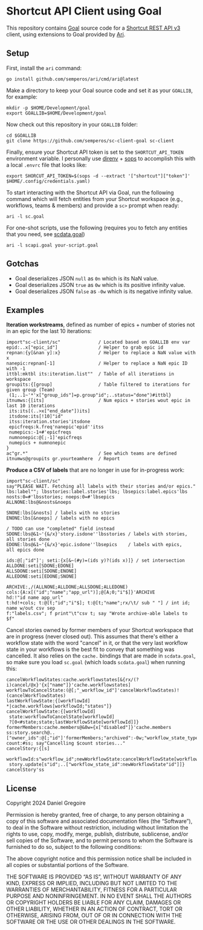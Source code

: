 # Shortcut API Client using Goal

This repository contains [Goal](https://codeberg.org/anaseto/goal) source code for a [Shortcut REST API v3](https://developer.shortcut.com/api/rest/v3) client, using extensions to Goal provided by [Ari](https://github.com/semperos/ari).

## Setup

First, install the `ari` command:

```shell
go install github.com/semperos/ari/cmd/ari@latest
```

Make a directory to keep your Goal source code and set it as your `GOALLIB`, for example:

```
mkdir -p $HOME/Development/goal
export GOALLIB=$HOME/Development/goal
```

Now check out this repository in your `GOALLIB` folder:

```
cd $GOALLIB
git clone https://github.com/semperos/sc-client-goal sc-client
```

Finally, ensure your Shortcut API token is set to the `SHORTCUT_API_TOKEN` environment variable. I personally use [direnv](https://github.com/direnv/direnv) + [sops](https://github.com/direnv/direnv) to accomplish this with a local `.envrc` file that looks like:

```
export SHORCUT_API_TOKEN=$(sops -d --extract '["shortcut"]["token"]' $HOME/.config/credentials.yaml)
```

To start interacting with the Shortcut API via Goal, run the following command which will fetch entities from your Shortcut workspace (e.g., workflows, teams & members) and provide a `sc>` prompt when ready:

```shell
ari -l sc.goal
```

For one-shot scripts, use the following (requires you to fetch any entities that you need, see [scdata.goal](./scdata.goal))

```shell
ari -l scapi.goal your-script.goal
```

## Gotchas

* Goal deserializes JSON `null` as `0n` which is its NaN value. 
* Goal deserializes JSON `true` as `0w` which is its positive infinity value.
* Goal deserializes JSON `false` as `-0w` which is its negative infinity value.

## Examples

**Iteration workstreams**, defined as number of epics + number of stories not in an epic for the last 10 iterations:

```
import"sc-client/sc"              / Located based on GOALLIB env var
epid:..x["epic_id"]               / Helper to grab epic id
repnan:{y[&nan y]:x}              / Helper to replace a NaN value with x
nanepic:repnan[-1]                / Helper to replace a NaN epic ID with -1
ittbl:mktbl its:iteration.list""  / Table of all iterations in workspace
groupits:{[group]                 / Table filtered to iterations for given group (Team)
 (1;..1~'*'x["group_ids"]=p.group"id";..status="done")#ittbl}
itnumws:{[its]                    / Num epics + stories wout epic in last 10 iterations
 its:its[(..>x["end_date"])its]
 itsdone:its[!10]"id"
 itss:iteration.stories'itsdone
 epicfreqs:k.freq'nanepic'epid''itss
 numepics:-1+#'epicfreqs
 numnonepic:@[;-1]'epicfreqs
 numepics + numnonepic
}
ac"gr.*"                          / See which teams are defined
itnumws@groupits gr.yourteamhere  / Report 
```

**Produce a CSV of labels** that are no longer in use for in-progress work:

```
import"sc-client/sc"
say"PLEASE WAIT. Fetching all labels with their stories and/or epics."
lbs:label""; lbsstories:label.stories'lbs; lbsepics:label.epics'lbs
nosts:0=#'lbsstories; noeps:0=#'lbsepics
ALLNONE:lbs@&nosts&noeps

SNONE:lbs[&nosts] / labels with no stories
ENONE:lbs[&noeps] / labels with no epics

/ TODO can use "completed" field instead
SDONE:lbs@&1~'{&/x}'story.isdone''lbsstories / labels with stories, all stories done
EDONE:lbs@&1~'{&/x}'epic.isdone''lbsepics    / labels with epics,   all epics done

ids:@[;"id"]'; seti:{x[&~(#y)=(ids y)?(ids x)]} / set intersection
ALLDONE:seti[SDONE;EDONE]
ALLSDONE:seti[SDONE;ENONE]
ALLEDONE:seti[EDONE;SNONE]

ARCHIVE:,/(ALLNONE;ALLDONE;ALLSDONE;ALLEDONE)
cols:{A:x[("id";"name";"app_url")];@[A;0;"i"$]}'ARCHIVE
hd:!"id name app_url"
t:hd!+cols; t:@[t;"id";"i"$]; t:@[t;"name";rx/\t/ sub " "] / int id; name w/out csv sep
f:"labels.csv"; f print"\t"csv t; say "Wrote archive-able labels to $f"
```

Cancel stories owned by former members of your Shortcut workspace that are in progress (never closed out). This assumes that there's either a workflow state with the word "cancel" in it, or that the very last workflow state in your workflows is the best fit to convey that something was cancelled. It also relies on the `cache.` bindings that are made in `scdata.goal`, so make sure you load `sc.goal` (which loads `scdata.goal`) when running this:

```
cancelWorkflowStates:cache.workflowstates[&{rx/(?i)cancel/@x}'{x["name"]}'cache.workflowstates]
workflowToCancelState:(@[;"_workflow_id"]'cancelWorkflowStates)!(cancelWorkflowStates)
lastWorkflowState:{[workflowId] *|cache.workflows[workflowId;"states"]}
cancelWorkflowState:{[workflowId]
 state:workflowToCancelState[workflowId]
 ?[0<#state;state;lastWorkflowState[workflowId]]}
formerMembers:cache.members@&0w={x["disabled"]}'cache.members
ss:story.search@..["owner_ids":@[;"id"]'formerMembers;"archived":-0w;"workflow_state_types":!"started"]
count:#ss; say"Cancelling $count stories..."
cancelStory:{[s]
 workflowId:s"workflow_id";newWorkflowState:cancelWorkflowState[workflowId]
 story.update[s"id";..["workflow_state_id":newWorkflowState"id"]]}
cancelStory'ss
```

## License

Copyright 2024 Daniel Gregoire

Permission is hereby granted, free of charge, to any person obtaining a copy of this software and associated documentation files (the “Software”), to deal in the Software without restriction, including without limitation the rights to use, copy, modify, merge, publish, distribute, sublicense, and/or sell copies of the Software, and to permit persons to whom the Software is furnished to do so, subject to the following conditions:

The above copyright notice and this permission notice shall be included in all copies or substantial portions of the Software.

THE SOFTWARE IS PROVIDED “AS IS”, WITHOUT WARRANTY OF ANY KIND, EXPRESS OR IMPLIED, INCLUDING BUT NOT LIMITED TO THE WARRANTIES OF MERCHANTABILITY, FITNESS FOR A PARTICULAR PURPOSE AND NONINFRINGEMENT. IN NO EVENT SHALL THE AUTHORS OR COPYRIGHT HOLDERS BE LIABLE FOR ANY CLAIM, DAMAGES OR OTHER LIABILITY, WHETHER IN AN ACTION OF CONTRACT, TORT OR OTHERWISE, ARISING FROM, OUT OF OR IN CONNECTION WITH THE SOFTWARE OR THE USE OR OTHER DEALINGS IN THE SOFTWARE.


